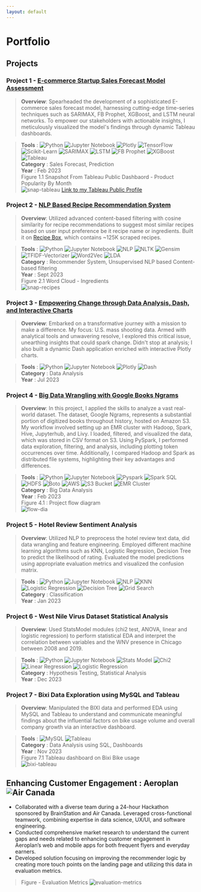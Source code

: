 ```yaml
---
layout: default
---
```


# Portfolio

## Projects

### Project 1 - [E-commerce Startup Sales Forecast Model Assessment](https://github.com/kulwinderkk/Sales-forecast-for-Brazilian-ecommerce-startup-olist)

>**Overview**: Spearheaded the development of a sophisticated E-commerce sales forecast model, harnessing cutting-edge time-series techniques such as SARIMAX, FB Prophet, XGBoost, and LSTM neural networks. To empower our stakeholders with actionable insights, I meticulously visualized the model's findings through dynamic Tableau dashboards.

>**Tools** : ![Python](https://img.shields.io/badge/Python-white) ![Jupyter Notebook](https://img.shields.io/badge/Jupyter_Notebook-white) ![Plotly](https://img.shields.io/badge/Plotly-white) ![TensorFlow](https://img.shields.io/badge/TensorFlow-white) ![Scikit-Learn](https://img.shields.io/badge/Scikit_Learn-white) ![SARIMAX](https://img.shields.io/badge/SARIMAX-white) ![LSTM](https://img.shields.io/badge/LSTM-white) ![FB Prophet](https://img.shields.io/badge/FB_Prophet-white) ![XGBoost](https://img.shields.io/badge/XGBoost-white) ![Tableau](https://img.shields.io/badge/Tableau-white)  <br/>
>**Category** : Sales Forecast, Prediction <br/>
>**Year** : Feb 2023 <br/>
> Figure 1.1 Snapshot From Tableau Public Dashbaord - Product Popularity By Month<br/>
> ![snap-tableau](/assets/img/snap-tableau.JPG)
> [Link to my Tableau Public Profile](https://public.tableau.com/app/profile/kulwinder.kaur6496/viz/OlistBrazilianE-Commercedataanalysis-businessandproductstrategy/Businessperformancedashboard)


### Project 2 - [NLP Based Recipe Recommendation System ](https://github.com/kulwinderkk/recipe_recommender_nlp)

>**Overview**: Utilized advanced content-based filtering with cosine similarity for recipe recommendations to suggest most similar recipes based on user input preference be it recipe name or ingredients. Built it on [Recipe Box](https://eightportions.com/datasets/Recipes/), which contains ~125K scraped recipes. 

>**Tools** : ![Python](https://img.shields.io/badge/Python-white) ![Jupyter Notebook](https://img.shields.io/badge/Jupyter_Notebook-white) ![NLP](https://img.shields.io/badge/NLP-white) ![NLTK](https://img.shields.io/badge/NLTK-white) ![Gensim](https://img.shields.io/badge/Gensim-white) ![TFIDF-Vectorizer](https://img.shields.io/badge/TFIDF_Vectorizer-white) ![Word2Vec](https://img.shields.io/badge/Word2Vec-white) ![LDA](https://img.shields.io/badge/LDA-white) <br/>
>**Category** : Recommender System, Unsupervised NLP based Content-based filtering <br/>
>**Year** : Sept 2023 <br/>
> Figure 2.1 Word Cloud - Ingredients<br/>
> ![snap-recipes](/assets/img/snap-recipes.JPG)

### Project 3 - [Empowering Change through Data Analysis, Dash, and Interactive Charts](https://github.com/kulwinderkk/data-analysis-mass-shooting-us-plotly-dash)

>**Overview**: Embarked on a transformative journey with a mission to make a difference. My focus: U.S. mass shooting data. Armed with analytical tools and unwavering resolve, I explored this critical issue, unearthing insights that could spark change. Didn't stop at analysis; I also built a dynamic Dash application enriched with interactive Plotly charts.

>**Tools** : ![Python](https://img.shields.io/badge/Python-white) ![Jupyter Notebook](https://img.shields.io/badge/Jupyter_Notebook-white) ![Plotly](https://img.shields.io/badge/Plotly-white) ![Dash](https://img.shields.io/badge/Dash-white) <br/>
>**Category** : Data Analysis <br/>
>**Year** : Jul 2023


### Project 4 - [Big Data Wrangling with Google Books Ngrams](https://github.com/kulwinderkk/Big_data_Wrangling_GoogleNgram_data_analysis)

>**Overview**: In this project, I applied the skills to analyze a vast real-world dataset. The dataset, Google Ngrams, represents a substantial portion of digitized books throughout history, hosted on Amazon S3. My workflow involved setting up an EMR cluster with Hadoop, Spark, Hive, Jupyterhub, and Livy. I loaded, filtered, and visualized the data, which was stored in CSV format on S3. Using PySpark, I performed data exploration, filtering, and analysis, including plotting token occurrences over time. Additionally, I compared Hadoop and Spark as distributed file systems, highlighting their key advantages and differences.

>**Tools** : ![Python](https://img.shields.io/badge/Python-white) ![Jupyter Notebook](https://img.shields.io/badge/Jupyter_Notebook-white) ![Pyspark](https://img.shields.io/badge/Pyspark-white) ![Spark SQL](https://img.shields.io/badge/Spark_SQL-white) ![HDFS](https://img.shields.io/badge/HDFS-white) ![Boto](https://img.shields.io/badge/Boto-white) ![AWS](https://img.shields.io/badge/AWS-white) ![S3 Bucket](https://img.shields.io/badge/S3_Bucket-white) ![EMR Cluster](https://img.shields.io/badge/EMR_Cluster-white) <br/>
>**Category** : Big Data Analysis <br/>
>**Year** : Feb 2023 <br/>
> Figure 4.1 : Project flow diagram <br/>
>![flow-dia](/assets/img/flow-dia.png) <br/>


### Project 5 - Hotel Review Sentiment Analysis

>**Overview**: Utilized NLP to preprocess the hotel review text data, did data wrangling and feature engineering. Employed different machine learning algorithms such as KNN, Logistic Regression, Decision Tree to predict the likelihood of rating. Evaluated the model predictions using appropriate evaluation metrics and visualized the confusion matrix.  

>**Tools** : ![Python](https://img.shields.io/badge/Python-white) ![Jupyter Notebook](https://img.shields.io/badge/Jupyter_Notebook-white) ![NLP](https://img.shields.io/badge/NLP-white) ![KNN](https://img.shields.io/badge/KNN-white) ![Logistic Regression](https://img.shields.io/badge/Logistic_Regression-white) ![Decision Tree](https://img.shields.io/badge/Decision_Tree-white) ![Grid Search](https://img.shields.io/badge/Grid_Search-white) <br/>
>**Category** : Classification <br/>
>**Year** : Jan 2023 <br/>


### Project 6 - West Nile Virus Dataset Statistical Analysis

>**Overview**: Used StatsModel modules (chi2 test, ANOVA, linear and logistic regression) to perform statistical EDA and interpret the correlation between variables and the WNV presence in Chicago between 2008 and 2019.

>**Tools** : ![Python](https://img.shields.io/badge/Python-white) ![Jupyter Notebook](https://img.shields.io/badge/Jupyter_Notebook-white) ![Stats Model](https://img.shields.io/badge/StatsModel-white) ![Chi2](https://img.shields.io/badge/Chi2-white) ![Linear Regression](https://img.shields.io/badge/Linear_Regression-white) ![Logistic Regression](https://img.shields.io/badge/Logistic_Regression-white)  <br/>
>**Category** : Hypothesis Testing, Statistical Analysis <br/>
>**Year** : Dec 2023 <br/>


### Project 7 - Bixi Data Exploration using MySQL and Tableau

>**Overview**: Manipulated the BIXI data and performed EDA using MySQL and Tableau to understand and communicate meaningful findings about the influential factors on bike usage volume and overall company growth via an interactive dashboard.


>**Tools** : ![MySQL](https://img.shields.io/badge/MYSQL-white) ![Tableau](https://img.shields.io/badge/Tableau-white)  <br/>
>**Category** : Data Analysis using SQL, Dashboards <br/>
>**Year** : Nov 2023 <br/>
> Figure 7.1 Tableau dashboard on Bixi Bike usage <br/>
>![bixi-tableau](/assets/img/bixi-tableau.JPG) <br/>


## Enhancing Customer Engagement : Aeroplan ![Air Canada](https://img.shields.io/badge/Air%20Canada-F01428.svg?style=for-the-badge&logo=Air-Canada&logoColor=white)

- Collaborated with a diverse team during a 24-hour Hackathon sponsored by BrainStation and Air Canada. Leveraged cross-functional teamwork, combining expertise in data science, UX/UI, and software engineering.
- Conducted comprehensive market research to understand the current gaps and needs related to enhancing customer engagement in Aeroplan’s web and
mobile apps for both frequent flyers and everyday earners.
- Developed solution focusing on improving the recommender logic by creating more touch points on the landing page and utilizing this data in evaluation metrics.  

> Figure - Evaluation Metrics
> ![evaluation-metrics](/assets/img/evaluation-metrics.JPG)


<!-- Text can be **bold**, _italic_, or ~~strikethrough~~.

[Link to another page](./another-page.html).

There should be whitespace between paragraphs.

There should be whitespace between paragraphs. We recommend including a README, or a file with information about your project. -->

<!-- # Header 1

This is a normal paragraph following a header. GitHub is a code hosting platform for version control and collaboration. It lets you and others work together on projects from anywhere.

## Header 2

> This is a blockquote following a header.
>
> When something is important enough, you do it even if the odds are not in your favor.

### Header 3

```js
// Javascript code with syntax highlighting.
var fun = function lang(l) {
  dateformat.i18n = require('./lang/' + l)
  return true;
}
```

```ruby
# Ruby code with syntax highlighting
GitHubPages::Dependencies.gems.each do |gem, version|
  s.add_dependency(gem, "= #{version}")
end
```

#### Header 4

*   This is an unordered list following a header.
*   This is an unordered list following a header.
*   This is an unordered list following a header.

##### Header 5

1.  This is an ordered list following a header.
2.  This is an ordered list following a header.
3.  This is an ordered list following a header.

###### Header 6

| head1        | head two          | three |
|:-------------|:------------------|:------|
| ok           | good swedish fish | nice  |
| out of stock | good and plenty   | nice  |
| ok           | good `oreos`      | hmm   |
| ok           | good `zoute` drop | yumm  |

### There's a horizontal rule below this.

* * *

### Here is an unordered list:

*   Item foo
*   Item bar
*   Item baz
*   Item zip

### And an ordered list:

1.  Item one
1.  Item two
1.  Item three
1.  Item four

### And a nested list:

- level 1 item
  - level 2 item
  - level 2 item
    - level 3 item
    - level 3 item
- level 1 item
  - level 2 item
  - level 2 item
  - level 2 item
- level 1 item
  - level 2 item
  - level 2 item
- level 1 item

### Small image

![Octocat](https://github.githubassets.com/images/icons/emoji/octocat.png)

### Large image

![Branching](https://guides.github.com/activities/hello-world/branching.png)


### Definition lists can be used with HTML syntax.

<dl>
<dt>Name</dt>
<dd>Godzilla</dd>
<dt>Born</dt>
<dd>1952</dd>
<dt>Birthplace</dt>
<dd>Japan</dd>
<dt>Color</dt>
<dd>Green</dd>
</dl>

```
Long, single-line code blocks should not wrap. They should horizontally scroll if they are too long. This line should be long enough to demonstrate this.
```

```
The final element.
``` -->
